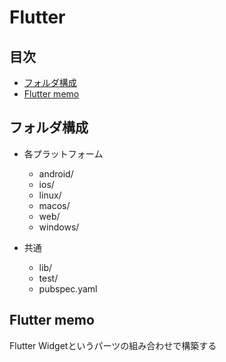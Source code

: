 # Flutter

## 目次
- [フォルダ構成](##フォルダ構成)
- [Flutter memo](#flutter-memo)

## フォルダ構成

- 各プラットフォーム
  - android/
  - ios/
  - linux/
  - macos/
  - web/
  - windows/

- 共通
  - lib/
  - test/
  - pubspec.yaml

## Flutter memo
Flutter Widgetというパーツの組み合わせで構築する